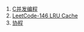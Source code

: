 1. [C并发编程](concurrent-programming-in-c-1)
1. [LeetCode-146 LRU Cache](leetcode-146-lru-cache)
1. [协程](coroutine)
